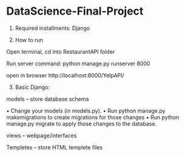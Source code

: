 # DataScience-Final-Project

1. Required installments:
 Django

2. How to run

Open terminal, cd into RestaurantAPI folder

Run server command:  python manage.py runserver 8000

open in browser http://localhost:8000/YelpAPI/


3. Basic Django:

models – store database schema

•	Change your models (in models.py).
•	Run python manage.py makemigrations to create migrations for those changes
•	Run python manage.py migrate to apply those changes to the database.

views – webpage/interfaces

Templetes – store HTML templete files


